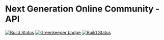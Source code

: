 # Next Generation Online Community - API

[![Build Status](https://api.cirrus-ci.com/github/kuyuan/yunshe-api.svg)](https://cirrus-ci.com/github/kuyuan/yunshe-api) [![Greenkeeper badge](https://badges.greenkeeper.io/kuyuan/yunshe-api.svg)](https://greenkeeper.io/) [![Build Status](https://travis-ci.com/kuyuan/yunshe-api.svg?branch=master)](https://travis-ci.com/kuyuan/yunshe-api)
